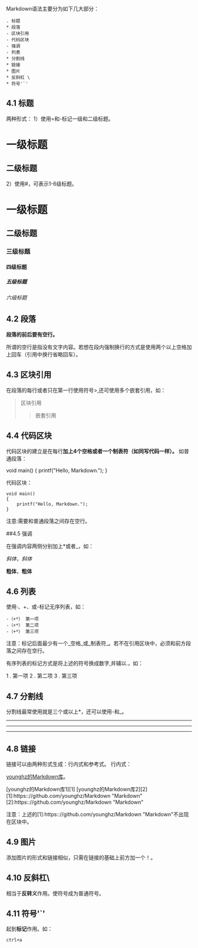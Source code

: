 Markdown语法主要分为如下几大部分： 

    . 标题
    * 段落 
    - 区块引用
    - 代码区块
    - 强调
    - 列表
    * 分割线
    * 链接
    * 图片
    * 反斜杠 \
    * 符号'`'

## 4.1 标题

两种形式：
1）使用=和-标记一级和二级标题。

一级标题
=========
二级标题
---------

2）使用#，可表示1-6级标题。

# 一级标题
## 二级标题
### 三级标题
#### 四级标题
##### 五级标题
###### 六级标题

## 4.2 段落

**段落的前后要有空行。**

所谓的空行是指没有文字内容。若想在段内强制换行的方式是使用两个以上空格加上回车（引用中换行省略回车）。

## 4.3 区块引用

在段落的每行或者只在第一行使用符号>,还可使用多个嵌套引用，如：

>区块引用
>>嵌套引用

## 4.4 代码区块

代码区块的建立是在每行**加上4个空格或者一个制表符（如同写代码一样）。**
如普通段落：

void main()
{
printf("Hello, Markdown.");
}

代码区块：

    void main()
    {
        printf("Hello, Markdown.");
    }
注意:需要和普通段落之间存在空行。

##4.5 强调

在强调内容两侧分别加上*或者_，如：

*斜体*，_斜体_

**粗体**，__粗体__

## 4.6 列表

使用·、+、或-标记无序列表，如：

    -（+*） 第一项 
    -（+*） 第二项 
    -（+*） 第三项

注意：标记后面最少有一个_空格_或_制表符_。若不在引用区块中，必须和前方段落之间存在空行。

有序列表的标记方式是将上述的符号换成数字,并辅以.，如：

1 . 第一项
2 . 第二项
3 . 第三项

## 4.7 分割线

分割线最常使用就是三个或以上*，还可以使用-和_。

***
---
___

## 4.8 链接

链接可以由两种形式生成：行内式和参考式。
行内式：

[younghz的Markdown库](https:://github.com/younghz/Markdown "Markdown")。

[younghz的Markdown库1][1]
[younghz的Markdown库2][2]
[1]:https:://github.com/younghz/Markdown "Markdown"
[2]:https:://github.com/younghz/Markdown "Markdown"

注意：上述的[1]:https:://github.com/younghz/Markdown "Markdown"不出现在区块中。

## 4.9 图片

添加图片的形式和链接相似，只需在链接的基础上前方加一个！。

## 4.10 反斜杠\

相当于**反转义**作用。使符号成为普通符号。

## 4.11 符号'`'

起到**标记**作用。如：

`ctrl+a`
